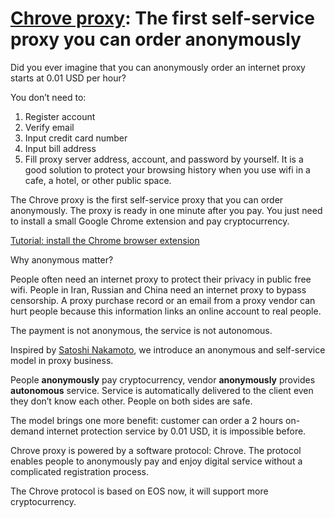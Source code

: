 # [Chrove proxy](https://chrove.com): The first self-service proxy you can order anonymously

Did you ever imagine that you can anonymously order an internet proxy starts at  0.01 USD per hour?

You don’t need to:

1. Register account
2. Verify email
3. Input credit card number
4. Input bill address
5. Fill proxy server address, account, and password by yourself.
It is a good solution to protect your browsing history when you use wifi in a cafe, a hotel, or other public space. 

The Chrove proxy is the first self-service proxy that you can order anonymously. The proxy is ready in one minute after you pay. You just need to install a small Google Chrome extension and pay cryptocurrency.

[Tutorial: install the Chrome browser extension](https://chrovecom.wordpress.com/2018/11/04/step-by-step-install-extension/)

Why anonymous matter?

People often need an internet proxy to protect their privacy in public free wifi. People in Iran, Russian and China need an internet proxy to bypass censorship. A proxy purchase record or an email from a proxy vendor can hurt people because this information links an online account to real people.

The payment is not anonymous, the service is not autonomous. 

Inspired by [Satoshi Nakamoto](https://en.wikipedia.org/wiki/Satoshi_Nakamoto), we introduce an anonymous and self-service model in proxy business.

People **anonymously** pay cryptocurrency,  vendor **anonymously** provides **autonomous** service. Service is automatically delivered to the client even they don’t know each other. People on both sides are safe.

The model brings one more benefit: customer can order a 2 hours on-demand internet protection service by 0.01 USD, it is impossible before.

Chrove proxy is powered by a software protocol: Chrove. The protocol enables people to anonymously pay and enjoy digital service without a complicated registration process.

The Chrove protocol is based on EOS now, it will support more cryptocurrency.
